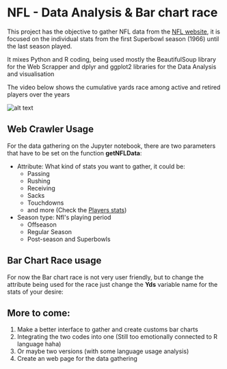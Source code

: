 # NFL - Data Analysis & Bar chart race

This project has the objective to gather NFL data from the [NFL website](http://www.nfl.com/stats/player), it is focused on the individual stats from the first Superbowl season (1966) until the last season played.

It mixes Python and R coding, being used mostly the BeautifulSoup library for the Web Scrapper and dplyr and ggplot2 libraries for the Data Analysis and visualisation

The video below shows the cumulative yards race among active and retired players over the years

![alt text](https://github.com/loumishima/NFL-Data-Analysis/blob/master/race.gif "Yards leaders")

## Web Crawler Usage

For the data gathering on the Jupyter notebook, there are two parameters that have to be set on the function **getNFLData**:

* Attribute: What kind of stats you want to gather, it could be:
  * Passing
  * Rushing
  * Receiving
  * Sacks
  * Touchdowns
  * and more (Check the [Players stats](http://www.nfl.com/stats/categorystats?tabSeq=0&statisticCategory=PASSING&conference=null&season=2018&seasonType=POST&d-447263-s=PASSING_YARDS&d-447263-o=2&d-447263-n=1))
* Season type: Nfl's playing period
  * Offseason
  * Regular Season
  * Post-season and Superbowls


## Bar Chart Race usage

For now the Bar chart race is not very user friendly, but to change the attribute being used for the race just change the **Yds** variable name for the stats of your desire:


## More to come:

1. Make a better interface to gather and create customs bar charts
2. Integrating the two codes into one (Still too emotionally connected to R language haha)
  1. Or maybe two versions (with some language usage analysis)
3. Create an web page for the data gathering
